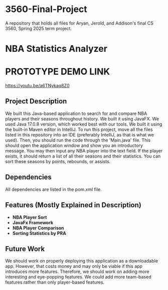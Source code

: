 # 3560-Final-Project
A repository that holds all files for Aryan, Jerold, and Addison's final CS 3560, Spring 2025 term project.
# NBA Statistics Analyzer

# PROTOTYPE DEMO LINK
https://youtu.be/a6TNykaq8Z0

## Project Description
We built this Java-based application to search for and compare NBA players and their seasons throughout history. We built it using JavaFX. We used Java 17.0.8 version, which worked best with our tools. We built it using the built-in Maven editor in IntelliJ. To run this project, move all the files listed in this repository into an IDE (preferably IntelliJ, as that is what we used). Then, you should run the code through the 'Main.java' file. This should open the application window and show you an introductory message. You may then input any NBA player into the text field. If the player exists, it should return a list of all their seasons and their statistics. You can sort these seasons by points, rebounds, or assists.

## Dependencies
All dependencies are listed in the pom.xml file.

## Features (Mostly Explained in Description)
- **NBA Player Sort**
- **JavaFx Framework**
- **NBA Player Comparison**
- **Sorting Statistics by PRA**

## Future Work
We should work on properly deploying this application as a downloadable app. However, that costs money and may only be viable if this app introduces more features. Therefore, we should work on adding more interesting and eye-popping features. We could add more team-based features rather than only player-based features.
